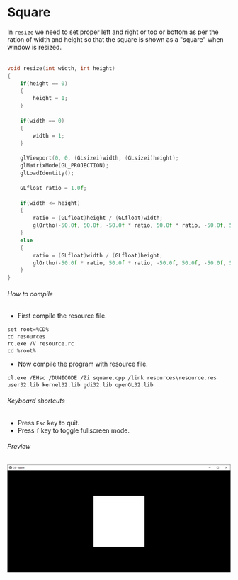 Square
======

In ```resize``` we need to set proper left and right or top or bottom as per the ration of width and height so that the square is shown as a "square" when window is resized.

```c++

void resize(int width, int height)
{
    if(height == 0)
    {
        height = 1;
    }

    if(width == 0)
    {
        width = 1;
    }

    glViewport(0, 0, (GLsizei)width, (GLsizei)height);
    glMatrixMode(GL_PROJECTION);
    glLoadIdentity();

    GLfloat ratio = 1.0f;

    if(width <= height)
    {
        ratio = (GLfloat)height / (GLfloat)width;
        glOrtho(-50.0f, 50.0f, -50.0f * ratio, 50.0f * ratio, -50.0f, 50.0f);
    }
    else
    {
        ratio = (GLfloat)width / (GLfloat)height;
        glOrtho(-50.0f * ratio, 50.0f * ratio, -50.0f, 50.0f, -50.0f, 50.0f);
    }
}

```

###### How to compile

- First compile the resource file.

```
set root=%CD%
cd resources
rc.exe /V resource.rc
cd %root%
```

- Now compile the program with resource file.

```
cl.exe /EHsc /DUNICODE /Zi square.cpp /link resources\resource.res user32.lib kernel32.lib gdi32.lib openGL32.lib
```

###### Keyboard shortcuts
- Press ```Esc``` key to quit.
- Press ```f``` key to toggle fullscreen mode.

###### Preview
![square][square-image]

[//]: # "Image declaration"

[square-image]: ./preview/square.png "OpenGL Square"
